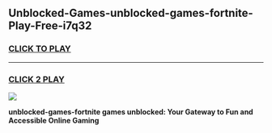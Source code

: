 
## Unblocked-Games-unblocked-games-fortnite-Play-Free-i7q32
<h3>
<a href="https://premium76.site?title=unblocked-games-fortnite&ref=19M">CLICK TO PLAY</a></h3>
<hr>

<h3>
<a href="https://premium76.site?title=unblocked-games-fortnite&ref=19M">CLICK 2 PLAY</a>
  
</h3>

<a href="https://premium76.site?title=unblocked-games-fortnite&ref=19M"><img src="https://clearcache.store/games.png"></a>


**unblocked-games-fortnite games unblocked: Your Gateway to Fun and Accessible Online Gaming**
